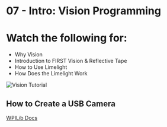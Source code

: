 # 07 - Intro: Vision Programming

# Watch the following for:

- Why Vision
- Introduction to FIRST Vision & Reflective Tape
- How to Use Limelight
- How Does the Limelight Work

![[Vision Tutorial](https://img.youtube.com/vi/hk8yAgDogPE/default.jpg)](https://www.youtube.com/watch?v=hk8yAgDogPE)

## How to Create a USB Camera

[WPILib Docs](https://docs.wpilib.org/en/stable/docs/software/vision-processing/introduction/cameraserver-class.html)
